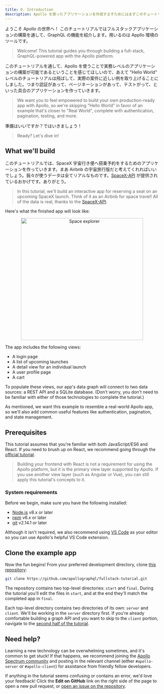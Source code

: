 ```yaml
---
title: 0. Introduction
description: Apollo を使ったアプリケーションを作成するすためにはまずこのチュートリアルから始めましょう
---
```


ようこそ Apollo の世界へ！ このチュートリアルではフルスタックアプリケーションの構築を通して、GraphQL の機能を紹介します。用いるのは Appllo 環境のツールです。

> Welcome! This tutorial guides you through building a full-stack, GraphQL-powered app with the Apollo platform.

このチュートリアルを通して、Apollo を使うことで実務レベルのアプリケーションの構築が可能であるということを感じてほしいので、あえて "Hello World" レベルのチュートリアルは飛ばして、実際の案件に近しい例を取り上げることにしました。つまり認証があって、ページネーションがあって、テストがって、といった具合のアプリケーションを作っていきます。

> We want you to feel empowered to build your own production-ready app with Apollo, so
we're skipping "Hello World" in favor of an example that's closer to "Real
World", complete with authentication, pagination, testing, and more.

準備はいいですか？ではいきましょう！

> Ready? Let's dive in!

## What we'll build

このチュートリアルでは、SpaceX 宇宙行き便へ搭乗予約をするためのアプリケーションを作っていきます。まあ Airbnb の宇宙旅行版だと考えてくれればいいでしょう。我々が使うデータは全てリアルなものです。[SpaceX-API](https://github.com/r-spacex/SpaceX-API) が提供されているおかげです。ありがとう。

> In this tutorial, we'll build an interactive app for reserving a seat on an upcoming SpaceX launch. Think of it as an Airbnb for space travel! All of the data is real, thanks to the [SpaceX-API](https://github.com/r-spacex/SpaceX-API).

Here's what the finished app will look like:

<div style="text-align:center">
  <img src="../images/space-explorer.png" alt="Space explorer" width="400">
</div>

The app includes the following views:

* A login page
* A list of upcoming launches
* A detail view for an individual launch
* A user profile page
* A cart

To populate these views, our app's data graph will connect to two data sources:
a REST API and a SQLite database. (Don't worry, you don't need to be familiar with
either of those technologies to complete the tutorial.)

As mentioned, we want this example to resemble a real-world Apollo app, so we'll
also add common useful features like authentication, pagination, and state
management.

## Prerequisites

This tutorial assumes that you're familiar with both JavaScript/ES6
and React. If you need to brush up on React, we recommend going through the [official tutorial](https://reactjs.org/tutorial/tutorial.html).

> Building your frontend with React is not a requirement for using the Apollo
> platform, but it is the primary view layer supported by Apollo.
> If you use another view layer (such as Angular or Vue), you can still
> apply this tutorial's concepts to it.

### System requirements

Before we begin, make sure you have the following installed:

- [Node.js](https://nodejs.org/) v8.x or later
- [npm](https://www.npmjs.com/) v6.x or later
- [git](https://git-scm.com/) v2.14.1 or later

Although it isn't required, we also recommend using [VS Code](https://code.visualstudio.com/)
as your editor so you can use Apollo's helpful VS Code extension.

## Clone the example app

Now the fun begins! From your preferred development directory, clone [this repository](https://github.com/apollographql/fullstack-tutorial):

```bash
git clone https://github.com/apollographql/fullstack-tutorial.git
```

The repository contains two top-level directories: `start` and `final`. During the
tutorial you'll edit the files in `start`, and at the end they'll match the
completed app in `final`.

Each top-level directory contains two directories of its own: `server` and `client`. We'll be working in the `server` directory first. If you're already comfortable
building a graph API and you want to skip to the `client` portion, navigate to the [second half of the tutorial](/tutorial/client/).

## Need help?

Learning a new technology can be overwhelming sometimes, and it's common to get stuck! If that happens, we recommend joining the [Apollo Spectrum community](https://spectrum.chat/apollo) and posting in the relevant channel (either `#apollo-server` or `#apollo-client`) for assistance from friendly fellow developers.

If anything in the tutorial seems confusing or contains an error, we'd love your feedback! Click the **Edit on GitHub** link on the right side of the page to open a new pull request, or [open an issue on the repository](https://github.com/apollographql/apollo/issues/new).
